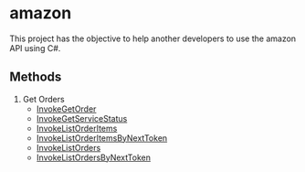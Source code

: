 # amazon
This project has the objective to help another developers to use the amazon API using C#.

## Methods

1. Get Orders
    - [InvokeGetOrder](https://docs.developer.amazonservices.com/en_US/orders-2013-09-01/Orders_ListOrders.html)
    - [InvokeGetServiceStatus](https://docs.developer.amazonservices.com/en_US/orders-2013-09-01/MWS_GetServiceStatus.html)
    - [InvokeListOrderItems](https://docs.developer.amazonservices.com/en_US/orders-2013-09-01/Orders_ListOrderItems.html)
    - [InvokeListOrderItemsByNextToken](https://docs.developer.amazonservices.com/en_US/orders-2013-09-01/Orders_ListOrderItemsByNextToken.html)
    - [InvokeListOrders](https://docs.developer.amazonservices.com/en_US/orders-2013-09-01/Orders_ListOrders.html)
    - [InvokeListOrdersByNextToken](https://docs.developer.amazonservices.com/en_US/orders-2013-09-01/Orders_ListOrdersByNextToken.html)
